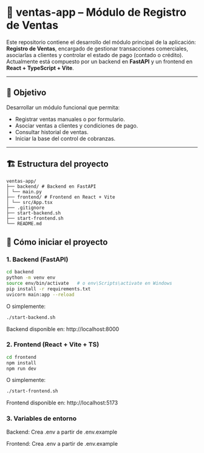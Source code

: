 # 🧾 ventas-app – Módulo de Registro de Ventas

Este repositorio contiene el desarrollo del módulo principal de la aplicación: **Registro de Ventas**, encargado de gestionar transacciones comerciales, asociarlas a clientes y controlar el estado de pago (contado o crédito).  
Actualmente está compuesto por un backend en **FastAPI** y un frontend en **React + TypeScript + Vite**.

---

## 🎯 Objetivo

Desarrollar un módulo funcional que permita:

- Registrar ventas manuales o por formulario.
- Asociar ventas a clientes y condiciones de pago.
- Consultar historial de ventas.
- Iniciar la base del control de cobranzas.

---

## 🏗️ Estructura del proyecto
```
ventas-app/
├── backend/ # Backend en FastAPI
│ └── main.py
├── frontend/ # Frontend en React + Vite
│ └── src/App.tsx
├── .gitignore
├── start-backend.sh
├── start-frontend.sh
└── README.md
```
## 🚀 Cómo iniciar el proyecto

### 1. Backend (FastAPI)

```bash
cd backend
python -m venv env
source env/bin/activate   # o env\Scripts\activate en Windows
pip install -r requirements.txt
uvicorn main:app --reload
```
O simplemente:
```bash
./start-backend.sh
```
Backend disponible en: http://localhost:8000

### 2. Frontend (React + Vite + TS)

```bash
cd frontend
npm install
npm run dev
```
O simplemente:
```bash
./start-frontend.sh
```
Frontend disponible en: http://localhost:5173

### 3. Variables de entorno
Backend:
Crea .env a partir de .env.example

Frontend:
Crea .env a partir de .env.example